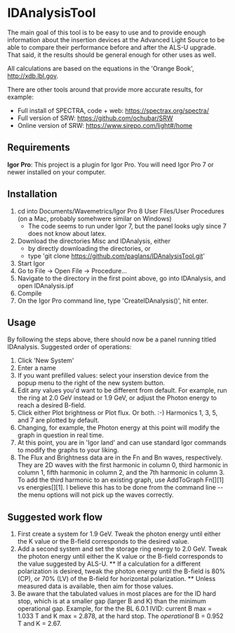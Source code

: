 # IDAnalysisTool

The main goal of this tool is to be easy to use and to provide enough information about the insertion devices at the Advanced Light Source to be able to compare their performance before and after the ALS-U upgrade. That said, it the results should be general enough for other uses as well. 

All calculations are based on the equations in the 'Orange Book', http://xdb.lbl.gov.

There are other tools around that provide more accurate results, for example:

* Full install of SPECTRA, code + web: https://spectrax.org/spectra/
* Full version of SRW: https://github.com/ochubar/SRW
* Online version of SRW: https://www.sirepo.com/light#/home

## Requirements

**Igor Pro**: This project is a plugin for Igor Pro.  You will need Igor Pro 7 or newer installed on your computer.

## Installation

1. cd into Documents/Wavemetrics/Igor Pro 8 User Files/User Procedures (on a Mac, probably somehwere similar on Windows)
   * The code seems to run under Igor 7, but the panel looks ugly since 7 does not know about latex.
1. Download the directories Misc and IDAnalysis, either
   * by directly downloading the directories, or
   * type 'git clone https://github.com/paglans/IDAnalysisTool.git'
1. Start Igor
1. Go to File -> Open File -> Procedure...
1. Navigate to the directory in the first point above, go into IDAnalysis, and open IDAnalysis.ipf
1. Compile
1. On the Igor Pro command line, type 'CreateIDAnalysis()', hit enter.

## Usage

By following the steps above, there should now be a panel running titled IDAnalysis. Suggested order of operations:
1. Click 'New System'
1. Enter a name
1. If you want prefilled values: select your inserstion device from the popup menu to the right of the new system button.
1. Edit any values you'd want to be different from default. For example, run the ring at 2.0 GeV instead or 1.9 GeV, or adjust the Photon energy to reach a desired B-field.
1. Click either Plot brightness or Plot flux. Or both. :-) Harmonics 1, 3, 5, and 7 are plotted by default.
1. Changing, for example, the Photon energy at this point will modify the graph in question in real time.
1. At this point, you are in 'Igor land' and can use standard Igor commands to modify the graphs to your liking.
1. The Flux and Brightness data are in the Fn and Bn waves, respectively. They are 2D waves with the first harmonic in column 0, third harmonic in column 1, fifth harmonic in column 2, and the 7th harmonic in column 3. To add the third harmonic to an existing graph, use AddToGraph Fn[][1] vs energies[][1]. I believe this has to be done from the command line -- the menu options will not pick up the waves correctly.

## Suggested work flow

1. First create a system for 1.9 GeV. Tweak the photon energy until either the K value or the B-field corresponds to the desired value. 
1. Add a second system and set the storage ring energy to 2.0 GeV. Tweak the photon energy until either the K value or the B-field corresponds to the value suggested by ALS-U.
** If a calculation for a different polarization is desired, tweak the photon energy until the B-field is 80% (CP), or 70% (LV) of the B-field for horizontal polarization. 
** Unless measured data is available, then aim for those values.
1. Be aware that the tabulated values in most places are for the ID hard stop, which is at a smaller gap (larger B and K) than the minimum operational gap. Example, for the the BL 6.0.1 IVID: current B max = 1.033 T and K max = 2.878, at the hard stop. The *operational* B = 0.952 T and K = 2.67. 
